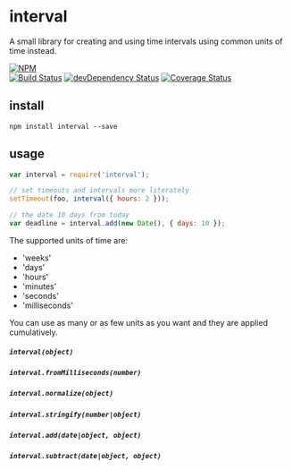 # interval

A small library for creating and using time intervals using common units
of time instead.

[![NPM][npm-badge]][npm-badge-url]  
[![Build Status][travis-badge]][travis-badge-url]
[![devDependency Status][david-dev-badge]][david-dev-badge-url]
[![Coverage Status][coveralls-badge]][coveralls-badge-url]

## install

`npm install interval --save`

## usage

```js
var interval = require('interval');

// set timeouts and intervals more literately
setTimeout(foo, interval({ hours: 2 }));

// the date 10 days from today
var deadline = interval.add(new Date(), { days: 10 });
```

The supported units of time are:

* 'weeks'
* 'days'
* 'hours'
* 'minutes'
* 'seconds'
* 'milliseconds'

You can use as many or as few units as you want
and they are applied cumulatively.

##### `interval(object)`
##### `interval.fromMilliseconds(number)`
##### `interval.normalize(object)`
##### `interval.stringify(number|object)`
##### `interval.add(date|object, object)`
##### `interval.subtract(date|object, object)`

[travis-badge]: https://travis-ci.org/knownasilya/interval.svg?branch=master
[travis-badge-url]: https://travis-ci.org/knownasilya/interval
[david-dev-badge]: https://david-dm.org/knownasilya/interval/dev-status.svg
[david-dev-badge-url]: https://david-dm.org/knownasilya/interval#info=devDependencies
[coveralls-badge]: https://coveralls.io/repos/knownasilya/interval/badge.svg?branch=master
[coveralls-badge-url]: https://coveralls.io/r/knownasilya/interval?branch=master
[npm-badge]: https://nodei.co/npm/interval.png?downloads=true&stars=true
[npm-badge-url]: https://nodei.co/npm/interval/
